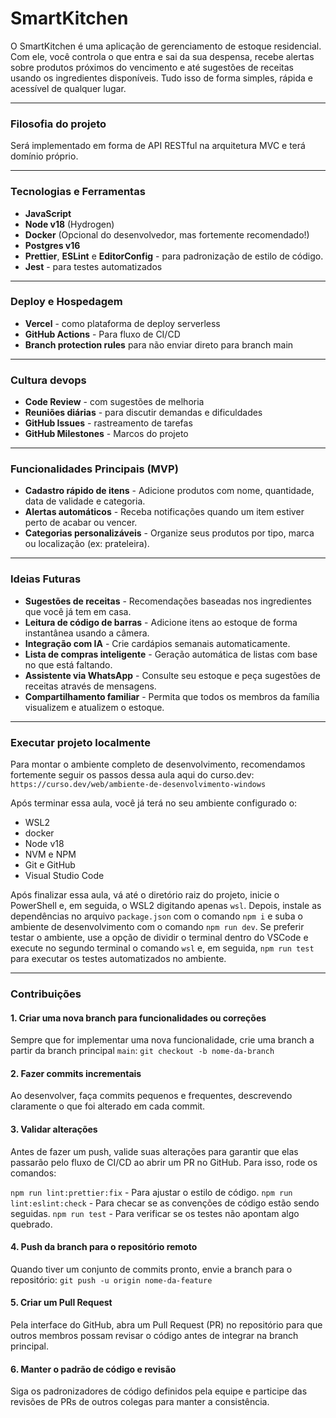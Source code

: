 # SmartKitchen

O SmartKitchen é uma aplicação de gerenciamento de estoque residencial. Com ele, você controla o que entra e sai da sua despensa, recebe alertas sobre produtos próximos do vencimento e até sugestões de receitas usando os ingredientes disponíveis. Tudo isso de forma simples, rápida e acessível de qualquer lugar.

---

### Filosofia do projeto

Será implementado em forma de API RESTful na arquitetura MVC e terá domínio próprio.

---

### Tecnologias e Ferramentas

-   **JavaScript**
-   **Node v18** (Hydrogen)
-   **Docker** (Opcional do desenvolvedor, mas fortemente recomendado!)
-   **Postgres v16**
-   **Prettier**, **ESLint** e **EditorConfig** - para padronização de estilo de código.
-   **Jest** - para testes automatizados

---

### Deploy e Hospedagem

-   **Vercel** - como plataforma de deploy serverless
-   **GitHub Actions** - Para fluxo de CI/CD
-   **Branch protection rules** para não enviar direto para branch main

---

### Cultura devops

-   **Code Review** - com sugestões de melhoria
-   **Reuniões diárias** - para discutir demandas e dificuldades
-   **GitHub Issues** - rastreamento de tarefas
-   **GitHub Milestones** - Marcos do projeto

---

### Funcionalidades Principais (MVP)

-   **Cadastro rápido de itens** - Adicione produtos com nome, quantidade, data de validade e categoria.
-   **Alertas automáticos** - Receba notificações quando um item estiver perto de acabar ou vencer.
-   **Categorias personalizáveis** - Organize seus produtos por tipo, marca ou localização (ex: prateleira).

---

### Ideias Futuras

-   **Sugestões de receitas** - Recomendações baseadas nos ingredientes que você já tem em casa.
-   **Leitura de código de barras** - Adicione itens ao estoque de forma instantânea usando a câmera.
-   **Integração com IA** - Crie cardápios semanais automaticamente.
-   **Lista de compras inteligente** - Geração automática de listas com base no que está faltando.
-   **Assistente via WhatsApp** - Consulte seu estoque e peça sugestões de receitas através de mensagens.
-   **Compartilhamento familiar** - Permita que todos os membros da família visualizem e atualizem o estoque.

---

### Executar projeto localmente

Para montar o ambiente completo de desenvolvimento, recomendamos fortemente seguir os passos dessa aula aqui do curso.dev: `https://curso.dev/web/ambiente-de-desenvolvimento-windows`

Após terminar essa aula, você já terá no seu ambiente configurado o:

-   WSL2
-   docker
-   Node v18
-   NVM e NPM
-   Git e GitHub
-   Visual Studio Code

Após finalizar essa aula, vá até o diretório raiz do projeto, inicie o PowerShell e, em seguida, o WSL2 digitando apenas `wsl`. Depois, instale as dependências no arquivo `package.json` com o comando `npm i` e suba o ambiente de desenvolvimento com o comando `npm run dev`. Se preferir testar o ambiente, use a opção de dividir o terminal dentro do VSCode e execute no segundo terminal o comando `wsl` e, em seguida, `npm run test` para executar os testes automatizados no ambiente.

---

### Contribuições

#### 1. Criar uma nova branch para funcionalidades ou correções

Sempre que for implementar uma nova funcionalidade, crie uma branch a partir da branch principal `main`:
`git checkout -b nome-da-branch`

#### 2. Fazer commits incrementais

Ao desenvolver, faça commits pequenos e frequentes, descrevendo claramente o que foi alterado em cada commit.

#### 3. Validar alterações

Antes de fazer um push, valide suas alterações para garantir que elas passarão pelo fluxo de CI/CD ao abrir um PR no GitHub. Para isso, rode os comandos:

`npm run lint:prettier:fix` - Para ajustar o estilo de código.
`npm run lint:eslint:check` - Para checar se as convenções de código estão sendo seguidas.
`npm run test` - Para verificar se os testes não apontam algo quebrado.

#### 4. Push da branch para o repositório remoto

Quando tiver um conjunto de commits pronto, envie a branch para o repositório:
`git push -u origin nome-da-feature`

#### 5. Criar um Pull Request

Pela interface do GitHub, abra um Pull Request (PR) no repositório para que outros membros possam revisar o código antes de integrar na branch principal.

#### 6. Manter o padrão de código e revisão

Siga os padronizadores de código definidos pela equipe e participe das revisões de PRs de outros colegas para manter a consistência.
